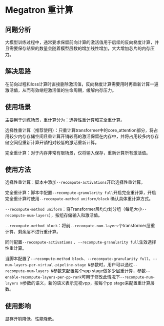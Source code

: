 # Megatron 重计算
## 问题分析

大模型训练过程中，通常要求保留前向计算的激活值用于后续的反向梯度计算，并且需要保存结果的数量会随着模型层数的增加线性增加，大大增加芯片的内存压力。

## 解决思路

在前向过程和loss计算时直接删除激活值，反向梯度计算需要用时再重新计算一遍激活值，从而有效缩短激活值的生命周期，缓解内存压力。

## 使用场景
主要用于训练场景，重计算分为：选择性重计算和完全重计算。

选择性重计算（推荐使用）：只重计算transformer中的core_attention部分，将占用较少内存存储空间且重计算开销较高的激活保留在内存中，并将占用较多内存存储空间但重新计算开销相对较低的激活重新计算。

完全重计算：对于内存非常有限场景，仅将输入保存，重新计算所有激活值。

## 使用方法

选择性重计算：脚本中添加`--recompute-activations`开启选择性重计算。

完全重计算：脚本中配置`--recompute-granularity full`开启完全重计算，开启完全重计算时使用`--recompute-method uniform/block` 确认具体重计算方式。

`--recompute-method uniform`：将Transformer层均匀划分组（每组大小`--recompute-num-layers`），按组存储输入和激活值。

`--recompute-method block`：将前`--recompute-num-layers`个transformer层重计算，剩余层不进行重计算。

同时配置`--recompute-activations` 、`--recompute-granularity full`生效选择性重计算。

当脚本配置了`--recompute-method block`、`--recompute-granularity full`、`--num-layers-per-virtual-pipeline-stage N`参数时，用户可以通过`--recompute-num-layers N`参数来配置每个vpp stage做多少层重计算，参数`--enable-recompute-layers-per-pp-rank`可用于修改此情况下`--recompute-num-layers N`参数的语义，新的语义表示无视vpp，按每个pp stage来配置重计算层数。

## 使用影响
显存开销降低、性能降低。
